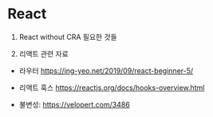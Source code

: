 # React

1. React without CRA
필요한 것들

2. 리액트 관련 자료
- 라우터 https://ing-yeo.net/2019/09/react-beginner-5/

- 리액트 훅스 https://reactjs.org/docs/hooks-overview.html

- 불변성: https://velopert.com/3486
